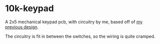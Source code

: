 # 10k-keypad

A 2x5 mechanical keypad pcb, with circuitry by me, based off of [my previous design](https://github.com/souffle17/6k-keypad).

The circuitry is fit in between the switches, so the wiring is quite cramped.
